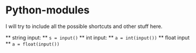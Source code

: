 # Python-modules

I will try to include all the possible shortcuts and other stuff here. 

** string input: ** `s = input()`
** int input: ** `a = int(input())`
** float input ** `a = float(input())`
 
